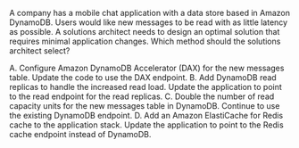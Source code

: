 A company has a mobile chat application with a data store based in Amazon DynamoDB. Users would like new messages to be read with as little latency as possible. A solutions architect needs to design an optimal solution that requires minimal application changes. Which method should the solutions architect select? 

A. Configure Amazon DynamoDB Accelerator (DAX) for the new messages table. Update the code to use the DAX endpoint. 
B. Add DynamoDB read replicas to handle the increased read load. Update the application to point to the read endpoint for the read replicas. 
C. Double the number of read capacity units for the new messages table in DynamoDB. Continue to use the existing DynamoDB endpoint. 
D. Add an Amazon ElastiCache for Redis cache to the application stack. Update the application to point to the Redis cache endpoint instead of DynamoDB.